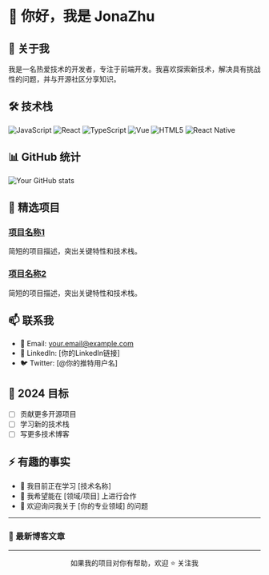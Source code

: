 # 👋 你好，我是 JonaZhu

## 🚀 关于我
我是一名热爱技术的开发者，专注于前端开发。我喜欢探索新技术，解决具有挑战性的问题，并与开源社区分享知识。

## 🛠 技术栈
![JavaScript](https://img.shields.io/badge/-JavaScript-F7DF1E?style=flat-square&logo=javascript&logoColor=black)
![React](https://img.shields.io/badge/-React-61DAFB?style=flat-square&logo=react&logoColor=black)
![TypeScript](https://img.shields.io/badge/-TypeScript-3178C6?style=flat-square&logo=typescript&logoColor=white)
![Vue](https://img.shields.io/badge/-Vue-4FC08D?style=flat-square&logo=vue.js&logoColor=white)
![HTML5](https://img.shields.io/badge/-HTML5-E34F26?style=flat-square&logo=html5&logoColor=white)
![React Native](https://img.shields.io/badge/-React%20Native-61DAFB?style=flat-square&logo=react&logoColor=black)


## 📊 GitHub 统计
![Your GitHub stats](https://github-readme-stats.vercel.app/api?username=shandamengcheng&show_icons=true&theme=radical)

## 🌟 精选项目
### [项目名称1](项目链接)
简短的项目描述，突出关键特性和技术栈。

### [项目名称2](项目链接)
简短的项目描述，突出关键特性和技术栈。

## 📫 联系我
- 📧 Email: your.email@example.com
- 💼 LinkedIn: [你的LinkedIn链接]
- 🐦 Twitter: [@你的推特用户名]

## 🎯 2024 目标
- [ ] 贡献更多开源项目
- [ ] 学习新的技术栈
- [ ] 写更多技术博客

## ⚡ 有趣的事实
- 🌱 我目前正在学习 [技术名称]
- 👯 我希望能在 [领域/项目] 上进行合作
- 💬 欢迎询问我关于 [你的专业领域] 的问题

---

### 📝 最新博客文章
<!-- BLOG-POST-LIST:START -->
<!-- BLOG-POST-LIST:END -->

---

<p align="center">如果我的项目对你有帮助，欢迎 ⭐️ 关注我</p>
